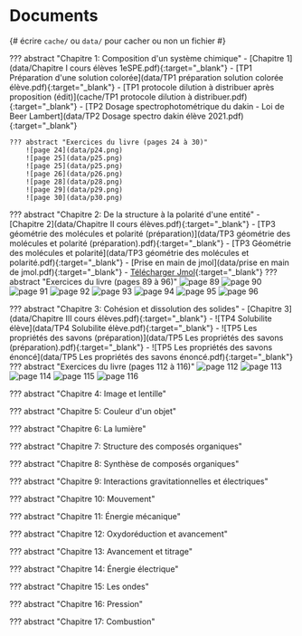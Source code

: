 # Documents

{# écrire `cache/` ou `data/` pour cacher ou non un fichier #} 

??? abstract "Chapitre 1: Composition d'un système chimique"
    - [Chapitre 1](data/Chapitre I cours élèves 1eSPE.pdf){:target="_blank"}
    - [TP1 Préparation d'une solution colorée](data/TP1 préparation solution colorée élève.pdf){:target="_blank"}
    - [TP1 protocole dilution à distribuer après proposition (édit)](cache/TP1 protocole dilution à distribuer.pdf){:target="_blank"}
    - [TP2 Dosage spectrophotométrique du dakin - Loi de Beer Lambert](data/TP2 Dosage spectro dakin élève 2021.pdf){:target="_blank"}    

    
    
    ??? abstract "Exercices du livre (pages 24 à 30)"
        ![page 24](data/p24.png)
        ![page 25](data/p25.png)
        ![page 25](data/p25.png)
        ![page 26](data/p26.png)
        ![page 28](data/p28.png)
        ![page 29](data/p29.png)
        ![page 30](data/p30.png)

    
??? abstract "Chapitre 2: De la structure à la polarité d'une entité"
    - [Chapitre 2](data/Chapitre II cours élèves.pdf){:target="_blank"}
    - [TP3  géométrie des molécules et polarité (préparation)](data/TP3  géométrie des molécules et polarité (préparation).pdf){:target="_blank"}
    - [TP3 Géométrie des molécules et polarité](data/TP3  géométrie des molécules et polarité.pdf){:target="_blank"}
    - [Prise en main de jmol](data/prise en main de jmol.pdf){:target="_blank"}
    - [Télécharger Jmol](http://sourceforge.net/projects/jmol/files/latest/download?source=files){:target="_blank"}
    ??? abstract "Exercices du livre (pages 89 à 96)"
        ![page 89](data/p89.png)
        ![page 90](data/p90.png)
        ![page 91](data/p91.png)
        ![page 92](data/p92.png)
        ![page 93](data/p93.png)
        ![page 94](data/p94.png)
        ![page 95](data/p95.png)
        ![page 96](data/p96.png)        
    
??? abstract "Chapitre 3: Cohésion et dissolution des solides"
    - [Chapitre 3](data/Chapitre III cours élèves.pdf){:target="_blank"}
    - ![TP4 Solubilite élève](data/TP4 Solubilite élève.pdf){:target="_blank"}
    - ![TP5 Les propriétés des savons (préparation)](data/TP5 Les propriétés des savons (préparation).pdf){:target="_blank"}
    - ![TP5 Les propriétés des savons énoncé](data/TP5 Les propriétés des savons énoncé.pdf){:target="_blank"}
    ??? abstract "Exercices du livre (pages 112 à 116)" 
        ![page 112](data/p112.png)
        ![page 113](data/p113.png)
        ![page 114](data/p114.png)
        ![page 115](data/p115.png)
        ![page 116](data/p116.png)

    
??? abstract "Chapitre 4: Image et lentille"

 
??? abstract "Chapitre 5: Couleur d'un objet"

 
??? abstract "Chapitre 6: La lumière"

 
??? abstract "Chapitre 7: Structure des composés organiques"

 
??? abstract "Chapitre 8: Synthèse de composés organiques"

 
??? abstract "Chapitre 9: Interactions gravitationnelles et électriques"

 
??? abstract "Chapitre 10: Mouvement"

 
??? abstract "Chapitre 11: Énergie mécanique"

 
??? abstract "Chapitre 12: Oxydoréduction et avancement"

 
??? abstract "Chapitre 13: Avancement et titrage"

 
??? abstract "Chapitre 14: Énergie électrique"

 
??? abstract "Chapitre 15: Les ondes"

 
??? abstract "Chapitre 16: Pression"

 
??? abstract "Chapitre 17: Combustion"

 

